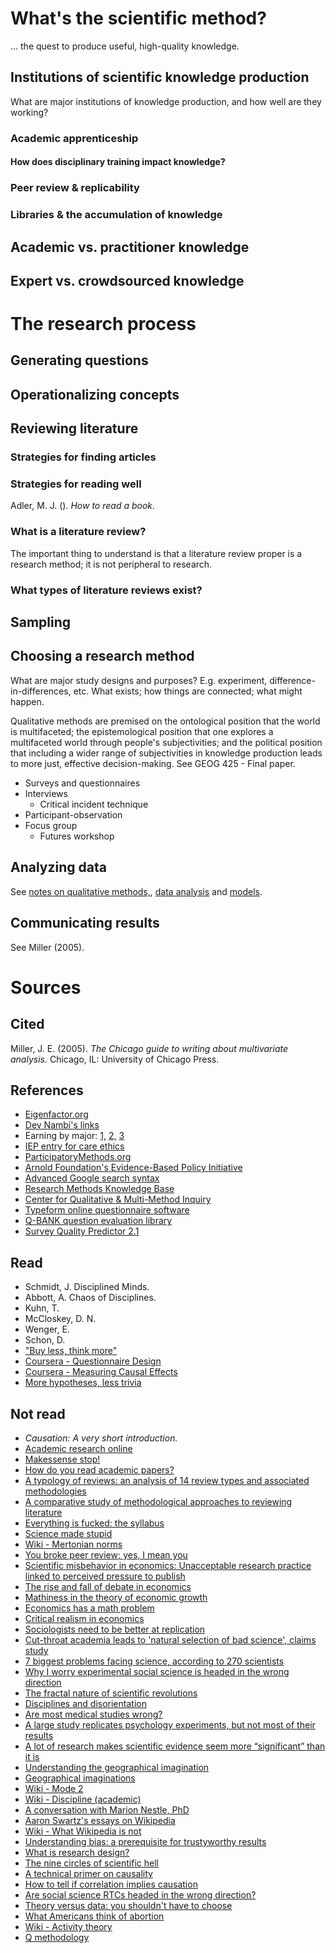 
# What's the scientific method?

... the quest to produce useful, high-quality knowledge.

## Institutions of scientific knowledge production

What are major institutions of knowledge production, and how well are they working?

### Academic apprenticeship

#### How does disciplinary training impact knowledge?

### Peer review & replicability

### Libraries & the accumulation of knowledge

## Academic vs. practitioner knowledge

## Expert vs. crowdsourced knowledge



# The research process

## Generating questions

## Operationalizing concepts

## Reviewing literature

### Strategies for finding articles

### Strategies for reading well

Adler, M. J. (). _How to read a book._

### What is a literature review?

The important thing to understand is that a literature review proper is a research method; it is not peripheral to research.

### What types of literature reviews exist?

## Sampling

## Choosing a research method

What are major study designs and purposes? E.g. experiment, difference-in-differences, etc. What exists; how things are connected; what might happen.

Qualitative methods are premised on the ontological position that the world is multifaceted; the epistemological position that one explores a multifaceted world through people's subjectivities; and the political position that including a wider range of subjectivities in knowledge production leads to more just, effective decision-making. See GEOG 425 - Final paper. 

- Surveys and questionnaires
- Interviews
    - Critical incident technique
- Participant-observation
- Focus group
    - Futures workshop

## Analyzing data

See [notes on qualitative methods,](qualitative-methods.html), [data analysis](data-analysis.html) and [models](models.html).

## Communicating results

See Miller (2005).

    



# Sources

## Cited

Miller, J. E. (2005). _The Chicago guide to writing about multivariate analysis._ Chicago, IL: University of Chicago Press.

## References

- [Eigenfactor.org](http://eigenfactor.org/)
- [Dev Nambi's links](https://github.com/DevNambi/blog-drafts/blob/master/490%20-%20Science%20and%20Research.md)
- Earning by major: [1,](https://cew.georgetown.edu/cew-reports/whats-it-worth-the-economic-value-of-college-majors/) [2,](http://www.hamiltonproject.org/charts/career_earnings_by_college_major/) [3](http://www.payscale.com/college-salary-report/majors-that-pay-you-back)
- [IEP entry for care ethics](http://www.iep.utm.edu/care-eth/)
- [ParticipatoryMethods.org](http://www.participatorymethods.org/)
- [Arnold Foundation's Evidence-Based Policy Initiative](http://www.arnoldfoundation.org/initiative/evidence-based-policy-innovation/)
- [Advanced Google search syntax](http://www.cpcstrategy.com/blog/2014/10/advanced-google-search-tips-infographic/)
- [Research Methods Knowledge Base](http://www.socialresearchmethods.net/kb/contents.php)
- [Center for Qualitative &amp; Multi-Method Inquiry](https://www.maxwell.syr.edu/cqmi.aspx)
- [Typeform online questionnaire software](https://www.typeform.com/)
- [Q-BANK question evaluation library](https://wwwn.cdc.gov/qbank/QUest/Quest.aspx)
- [Survey Quality Predictor 2.1](http://sqp.upf.edu/)

## Read

- Schmidt, J. Disciplined Minds.
- Abbott, A. Chaos of Disciplines.
- Kuhn, T.
- McCloskey, D. N. 
- Wenger, E.
- Schon, D.
- ["Buy less, think more"](https://storify.com/afg85/applying-critical-thinking-to-your-critical-readin)
- [Coursera - Questionnaire Design](https://www.coursera.org/learn/questionnaire-design)
- [Coursera - Measuring Causal Effects](https://www.coursera.org/learn/measuring-causal-effects)
- [More hypotheses, less trivia](http://allendowney.blogspot.com/2011/06/more-hypotheses-less-trivia.html)

## Not read

- _Causation: A very short introduction._
- [Academic research online](http://www.onlinecolleges.net/for-students/online-academic-research/)
- [Makessense stop!](http://crookedtimber.org/2014/05/13/makessense-stop/)
- [How do you read academic papers?](https://news.ycombinator.com/item?id=9245467)
- [A typology of reviews: an analysis of 14 review types and associated methodologies](http://onlinelibrary.wiley.com/doi/10.1111/j.1471-1842.2009.00848.x/pdf)
- [A comparative study of methodological approaches to reviewing literature](https://www.heacademy.ac.uk/system/files/resources/comparativestudy_0.pdf)
- [Everything is fucked: the syllabus](https://hardsci.wordpress.com/2016/08/11/everything-is-fucked-the-syllabus/)
- [Science made stupid](http://www.besse.at/sms/smsintro.html)
- [Wiki - Mertonian norms](https://en.wikipedia.org/wiki/Mertonian_norms)
- [You broke peer review; yes, I mean you](https://codeandculture.wordpress.com/2013/11/18/youbrokepeerreview/)
- [Scientific misbehavior in economics: Unacceptable research practice linked to perceived pressure to publish](http://blogs.lse.ac.uk/impactofsocialsciences/2014/07/23/scientific-misbehavior-in-economics/)
- [The rise and fall of debate in economics](http://www.joefrancis.info/economics-debate/)
- [Mathiness in the theory of economic growth](https://www.aeaweb.org/articles?id=10.1257/aer.p20151066)
- [Economics has a math problem](https://www.bloomberg.com/view/articles/2015-09-01/economics-has-a-math-problem)
- [Critical realism in economics](https://www.youtube.com/watch?v=ZHAxdJ-qs7s&amp;feature=youtu.be)
- [Sociologists need to be better at replication](https://orgtheory.wordpress.com/2015/08/11/sociologists-need-to-be-better-at-replication-a-guest-post-by-cristobal-young/)
- [Cut-throat academia leads to 'natural selection of bad science', claims study](https://www.theguardian.com/science/2016/sep/21/cut-throat-academia-leads-to-natural-selection-of-bad-science-claims-study?CMP=twt_gu)
- [7 biggest problems facing science, according to 270 scientists](http://www.vox.com/2016/7/14/12016710/science-challeges-research-funding-peer-review-process?linkId=27003407)
- [Why I worry experimental social science is headed in the wrong direction](http://chrisblattman.com/2015/12/07/if-you-run-field-experiments-this-might-be-paper-that-will-make-it-harder-to-publish-your-work-in-a-few-years/)
- [The fractal nature of scientific revolutions](http://andrewgelman.com/2005/05/20/selfsimilarity/)
- [Disciplines and disorientation](http://www.crassh.cam.ac.uk/gallery/video/simon-schaffer-disciplines-and-disorientation)
- [Are most medical studies wrong?](http://theness.com/neurologicablog/index.php/are-most-medical-studies-wrong/)
- [A large study replicates psychology experiments, but not most of their results](http://www.economist.com/news/science-and-technology/21662619-large-study-replicates-psychology-experiments-not-most-their-results-try?fsrc=scn/tw/te/bl/ed/tryagain)
- [A lot of research makes scientific evidence seem more “significant” than it is](https://www.painscience.com/articles/statistical-significance.php)
- [Understanding the geographical imagination](http://jgieseking.org/understanding-the-geographical-imagination/)
- [Geographical imaginations](http://territorialmasquerades.net/geographical-imaginations/)
- [Wiki - Mode 2](https://en.wikipedia.org/wiki/Mode_2)
- [Wiki - Discipline (academic)<br>](https://en.wikipedia.org/wiki/Discipline_(academia))
- [A conversation with Marion Nestle, PhD](http://defendingscience.org/conversation-marion-nestle-phd)
- [Aaron Swartz's essays on Wikipedia](http://www.aaronsw.com/weblog/wikiroads)
- [Wiki - What Wikipedia is not](https://en.wikipedia.org/wiki/Wikipedia:What_Wikipedia_is_not)
- [Understanding bias: a prerequisite for trustyworthy results](https://medium.com/@akelleh/understanding-bias-a-pre-requisite-for-trustworthy-results-ee590b75b1be#.r2q3cshpm)
- [What is research design?](https://drive.google.com/open?id=0B6XYyy1UbJ3XM25RNXFnU2l2Z28)
- [The nine circles of scientific hell](http://pps.sagepub.com/content/7/6/643.full.pdf+html)
- [A technical primer on causality](https://medium.com/@akelleh/a-technical-primer-on-causality-181db2575e41#.409ytztzt)
- [How to tell if correlation implies causation](https://statswithcats.wordpress.com/2015/01/01/how-to-tell-if-correlation-implies-causation/)
- [Are social science RTCs headed in the wrong direction?](http://chrisblattman.com/2015/12/14/are-social-science-rcts-headed-in-the-wrong-direction-a-roundup-of-the-discussion/)
- [Theory versus data: you shouldn't have to choose](https://www.bloomberg.com/view/articles/2016-02-17/theory-versus-data-you-shouldn-t-have-to-choose)
- [What Americans think of abortion](http://www.vox.com/a/abortion-decision-statistics-opinions)
- [Wiki - Activity theory](https://en.wikipedia.org/wiki/Activity_theory)
- [Q methodology](https://qmethod.org/)

